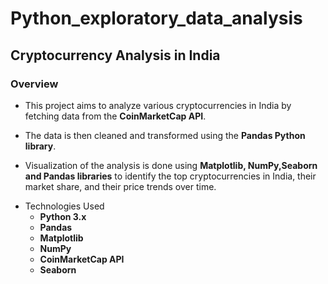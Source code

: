 # Python_exploratory_data_analysis
## Cryptocurrency Analysis in India
### Overview
- This project aims to analyze various cryptocurrencies in India by fetching data from the **CoinMarketCap API**.
* The data is then cleaned and transformed using the **Pandas Python library**.
+ Visualization of the analysis is done using **Matplotlib, NumPy,Seaborn and Pandas libraries** to identify the top cryptocurrencies in India, their market share, and their price trends over time.
* Technologies Used
  - **Python 3.x**
  -  **Pandas**
  -  **Matplotlib**
  -  **NumPy**
  -  **CoinMarketCap API**
  -  **Seaborn**
